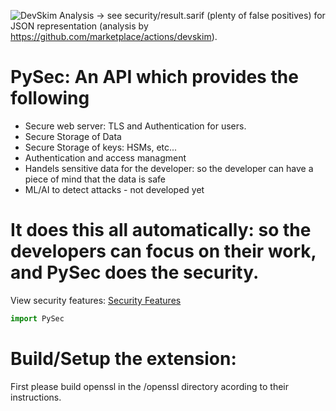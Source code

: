 ![DevSkim Analysis](https://github.com/mbs9org/PySec/actions/workflows/CodeReview.yml/badge.svg) -> see security/result.sarif (plenty of false positives) for JSON representation (analysis by https://github.com/marketplace/actions/devskim). 

# PySec: An API which provides the following
- Secure web server: TLS and Authentication for users. 
- Secure Storage of Data
- Secure Storage of keys: HSMs, etc...
- Authentication and access managment 
- Handels sensitive data for the developer: so the developer can have a piece of mind that the data is safe
- ML/AI to detect attacks - not developed yet 
# It does this all automatically: so the developers can focus on their work, and PySec does the security. 
View security features: [Security Features](security/sec_feature_plan.md)

```python
import PySec
```
# Build/Setup the extension: 
First please build openssl in the /openssl directory acording to their instructions. 
